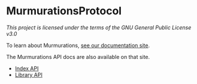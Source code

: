 # MurmurationsProtocol

_This project is licensed under the terms of the GNU General Public License v3.0_

To learn about Murmurations, [see our documentation site](https://docs.murmurations.network/about/).

The Murmurations API docs are also available on that site.

- [Index API](https://docs.murmurations.network/developers/index-api.html)
- [Library API](https://docs.murmurations.network/developers/library-api.html)
